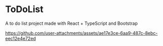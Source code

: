 # ToDoList
A to do list project made with React + TypeScript and Bootstrap


https://github.com/user-attachments/assets/ae17e3ce-6aa9-487c-8ebc-eec12e4e72ed

